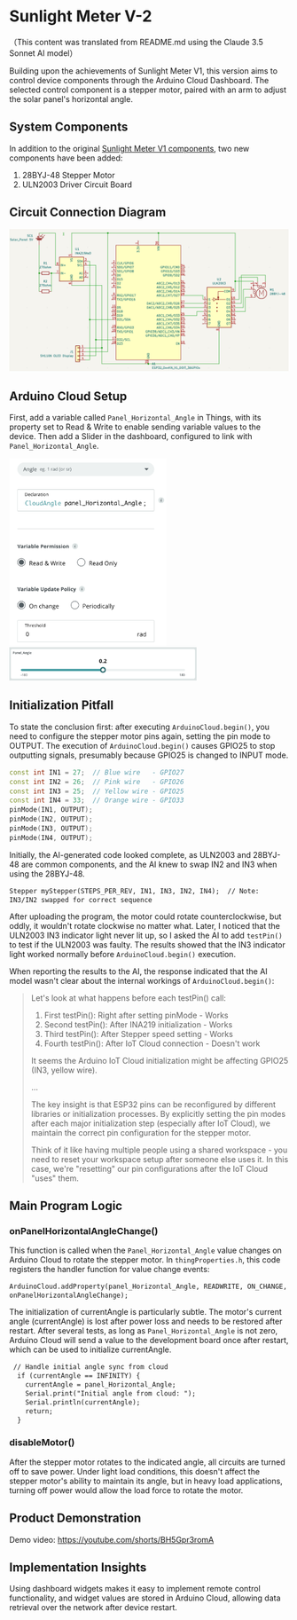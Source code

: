 # Sunlight Meter V-2

（This content was translated from README.md using the Claude 3.5 Sonnet AI model）

Building upon the achievements of Sunlight Meter V1, this version aims to control device components through the Arduino Cloud Dashboard. The selected control component is a stepper motor, paired with an arm to adjust the solar panel's horizontal angle.

## System Components

In addition to the original [Sunlight Meter V1 components](../Sunlight_Meter_V1/README.md#system-components), two new components have been added:

1. 28BYJ-48 Stepper Motor
2. ULN2003 Driver Circuit Board

## Circuit Connection Diagram

![image-20250119115429117](image-20250119115429117.png)

## Arduino Cloud Setup

First, add a variable called `Panel_Horizontal_Angle` in Things, with its property set to Read & Write to enable sending variable values to the device. Then add a Slider in the dashboard, configured to link with `Panel_Horizontal_Angle`.

<img src="image-20250112185730336.png" alt="image-20250112185730336" style="zoom: 33%;" />

<img src="image-20250112185339222.png" alt="image-20250112185339222" style="zoom: 33%;" />

## Initialization Pitfall

To state the conclusion first: after executing `ArduinoCloud.begin()`, you need to configure the stepper motor pins again, setting the pin mode to OUTPUT. The execution of `ArduinoCloud.begin()` causes GPIO25 to stop outputting signals, presumably because GPIO25 is changed to INPUT mode.

```c++
const int IN1 = 27;  // Blue wire   - GPIO27
const int IN2 = 26;  // Pink wire   - GPIO26
const int IN3 = 25;  // Yellow wire - GPIO25
const int IN4 = 33;  // Orange wire - GPIO33
pinMode(IN1, OUTPUT);
pinMode(IN2, OUTPUT);
pinMode(IN3, OUTPUT);
pinMode(IN4, OUTPUT);
```

Initially, the AI-generated code looked complete, as ULN2003 and 28BYJ-48 are common components, and the AI knew to swap IN2 and IN3 when using the 28BYJ-48.

```
Stepper myStepper(STEPS_PER_REV, IN1, IN3, IN2, IN4);  // Note: IN3/IN2 swapped for correct sequence
```

After uploading the program, the motor could rotate counterclockwise, but oddly, it wouldn't rotate clockwise no matter what. Later, I noticed that the ULN2003 IN3 indicator light never lit up, so I asked the AI to add `testPin()` to test if the ULN2003 was faulty. The results showed that the IN3 indicator light worked normally before `ArduinoCloud.begin()` execution.

When reporting the results to the AI, the response indicated that the AI model wasn't clear about the internal workings of `ArduinoCloud.begin()`:

> Let's look at what happens before each testPin() call:
>
> 1. First testPin(): Right after setting pinMode - Works
> 2. Second testPin(): After INA219 initialization - Works
> 3. Third testPin(): After Stepper speed setting - Works
> 4. Fourth testPin(): After IoT Cloud connection - Doesn't work
>
> It seems the Arduino IoT Cloud initialization might be affecting GPIO25 (IN3, yellow wire).
>
> ...
>
> The key insight is that ESP32 pins can be reconfigured by different libraries or initialization processes. By explicitly setting the pin modes after each major initialization step (especially after IoT Cloud), we maintain the correct pin configuration for the stepper motor.
>
> Think of it like having multiple people using a shared workspace - you need to reset your workspace setup after someone else uses it. In this case, we're "resetting" our pin configurations after the IoT Cloud "uses" them.

## Main Program Logic

### onPanelHorizontalAngleChange()

This function is called when the `Panel_Horizontal_Angle` value changes on Arduino Cloud to rotate the stepper motor. In `thingProperties.h`, this code registers the handler function for value change events:

```
ArduinoCloud.addProperty(panel_Horizontal_Angle, READWRITE, ON_CHANGE, onPanelHorizontalAngleChange);
```

The initialization of currentAngle is particularly subtle. The motor's current angle (currentAngle) is lost after power loss and needs to be restored after restart. After several tests, as long as `Panel_Horizontal_Angle` is not zero, Arduino Cloud will send a value to the development board once after restart, which can be used to initialize currentAngle.

```
 // Handle initial angle sync from cloud
  if (currentAngle == INFINITY) {
    currentAngle = panel_Horizontal_Angle;
    Serial.print("Initial angle from cloud: ");
    Serial.println(currentAngle);
    return;
  }
```

### disableMotor()

After the stepper motor rotates to the indicated angle, all circuits are turned off to save power. Under light load conditions, this doesn't affect the stepper motor's ability to maintain its angle, but in heavy load applications, turning off power would allow the load force to rotate the motor.

## Product Demonstration

Demo video: https://youtube.com/shorts/BH5Gpr3romA

## Implementation Insights

Using dashboard widgets makes it easy to implement remote control functionality, and widget values are stored in Arduino Cloud, allowing data retrieval over the network after device restart.